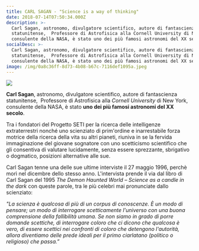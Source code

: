 ```yaml
---
title: CARL SAGAN - "Science is a way of thinking"
date: 2018-07-14T07:50:34.000Z
description: >-
  Carl Sagan, astronomo, divulgatore scientifico, autore di fantascienza
  statunitense,  Professore di Astrofisica alla Cornell University di New York,
  consulente della NASA, è stato uno dei più famosi astronomi del XX secolo.
socialDesc: >-
  Carl Sagan, astronomo, divulgatore scientifico, autore di fantascienza
  statunitense,  Professore di Astrofisica alla Cornell University di New York,
  consulente della NASA, è stato uno dei più famosi astronomi del XX secolo.
image: /img/0a8c36ff-8d73-4b08-b67c-7116def1095a.jpeg
---
```

![](/img/0a8c36ff-8d73-4b08-b67c-7116def1095a.jpeg)

**Carl Sagan**, astronomo, divulgatore scientifico, autore di fantascienza statunitense,  Professore di Astrofisica alla _Cornell University_ di New York, consulente della NASA, è stato **uno dei più famosi astronomi del XX secolo**.

Tra i fondatori del Progetto SETI per la ricerca delle intelligenze extraterrestri nonché uno scienziato di prim'ordine e inarrestabile forza motrice della ricerca della vita su altri pianeti, riuniva in se la fervida immaginazione del giovane sognatore con uno scetticismo scientifico che gli consentiva di valutare lucidamente, senza essere sprezzante, sbrigativo o dogmatico, posizioni alternative alle sue.

Carl Sagan tenne una delle sue ultime interviste il 27 maggio 1996, perchè morì nel dicembre dello stesso anno. L'intervista prende il via dal libro di Carl Sagan del 1995 _The Demon Haunted World – Science as a candle in the dark_ con queste parole, tra le più celebri mai pronunciate dallo scienziato:

_"La scienza è qualcosa di più di un corpus di conoscenze. È un modo di pensare; un modo di interrogare scetticamente l'universo con una buona comprensione della fallibilità umana. Se non siamo in grado di porre domande scettiche, di interrogare coloro che ci dicono che qualcosa è vero, di essere scettici nei confronti di coloro che detengono l'autorità, allora diventiamo delle prede ideali per il primo ciarlatano (politico o religioso) che passa.”_
